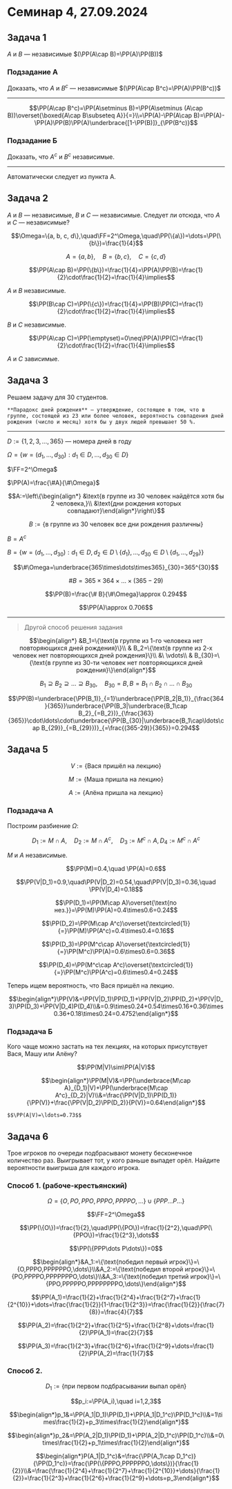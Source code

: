 # Семинар 4, 27.09.2024

## Задача 1

$A$ и $B$ — независимые $(\PP(A\cap B)=\PP(A)\PP(B))$

### Подзадание А

Доказать, что $A$ и $B^c$ — независимые $(\PP(A\cap B^c)=\PP(A)\PP(B^c))$

---

$$\PP(A\cap B^c)=\PP(A\setminus B)=\PP(A\setminus (A\cap B))\overset{\boxed{A\cap B\subseteq A}}{=}\\=\PP(A)-\PP(A\cap B)=\PP(A)-\PP(A)\PP(B)\PP(A)\underbrace{[1-\PP(B)]}_{\PP(B^c)}$$

### Подзадание Б

Доказать, что $A^c$ и $B^c$ независимые. 

---

Автоматически следует из пункта А.

## Задача 2

$A$ и $B$ — независимые, $B$ и $C$ — независимые. Следует ли отсюда, что $A$ и $C$ — независимые?

$$\Omega=\{a, b, c, d\},\quad\FF=2^\Omega,\quad\PP(\{a\})=\dots=\PP(\{b\})=\frac{1}{4}$$

$$A=\{a, b\},\quad B=\{b, c\},\quad C=\{c, d\}$$

$$\PP(A\cap B)=\PP(\{b\})=\frac{1}{4}=\PP(A)\PP(B)=\frac{1}{2}\cdot\frac{1}{2}=\frac{1}{4}\implies$$

$A$ и $B$ независимые.

$$\PP(B\cap C)=\PP(\{c\})=\frac{1}{4}=\PP(B)\PP(C)=\frac{1}{2}\cdot\frac{1}{2}=\frac{1}{4}\implies$$

$B$ и $C$ независимые.

$$\PP(A\cap C)=\PP(\emptyset)=0\neq\PP(A)\PP(C)=\frac{1}{2}\cdot\frac{1}{2}=\frac{1}{4}\implies$$

$A$ и $C$ зависимые.


## Задача 3

Решаем задачу для $30$ студентов.

```{prf:example}
**Парадокс дней рождения** — утверждение, состоящее в том, что в группе, состоящей из 23 или более человек, вероятность совпадения дней рождения (число и месяц) хотя бы у двух людей превышает 50 %.
```

---

$D:=\{1,2,3,\dots,365\}$ — номера дней в году

$\Omega=\{w=(d_1,\dots,d_{30}): d_1\in D,\dots,d_30\in D\}$

$\FF=2^\Omega$

$\PP(A)=\frac{\#A}{\#\Omega}$

$$A:=\left\{\begin{align*}
    &\text{в группе из 30 человек найдётся хотя бы 2 человека,}\\
    &\text{дни рождения которых совпадают}\end{align*}\right\}$$

$$B:=\{\text{в группе из 30 человек все дни рождения различны}\}$$

$B=A^c$

$B=\{w=(d_1,\dots,d_30):d_1\in D,d_2\in D\setminus\{d_1\},\dots,d_{30}\in D\setminus\{d_1,\dots,d_{29}\}\}$

$$\#\Omega=\underbrace{365\times\dots\times365}_{30}=365^{30}$$

$$\#B=365\times364\times\dots\times(365-29)$$

$$\PP(B)=\frac{\# B}{\#\Omega}\approx 0.294$$

$$\PP(A)\approx 0.706$$

---

> Другой способ решения задания

$$\begin{align*}
&B_1=\{\text{в группе из 1-го человека нет повторяющихся дней рождения}\}\\
& B_2=\{\text{в группе из 2-х человек нет повторяющихся дней рождения}\}\\
&\ \vdots\\
& B_{30}=\{\text{в группе из 30-ти человек нет повторяющихся дней рождения}\}\end{align*}$$

$$B_1\supseteq B_2\supseteq\dots\supseteq B_{30},\quad B_{30}=B, B=B_1\cap B_2\cap \dots \cap B_{30}$$

$$\PP(B)=\underbrace{\PP(B_1)}_{=1}\underbrace{\PP(B_2|B_1)}_{\frac{364}{365}}\underbrace{\PP(B_3|\underbrace{B_1\cap B_2}_{=B_2})}_{\frac{363}{365}}\cdot\ldots\cdot\underbrace{\PP(B_{30}|\underbrace{B_1\cap\ldots\cap B_{29}}_{=B_{29}})}_{=\frac{(365-29)}{365}}=0.294$$

## Задача 5

$$V:=\{\text{Вася пришёл на лекцию}\}$$

$$M:=\{\text{Маша пришла на лекцию}\}$$

$$A:=\{\text{Алёна пришла на лекцию}\}$$

### Подзадача А

Построим разбиение $\Omega$:

$$D_1:=M\cap A,\quad D_2:=M\cap A^c,\quad D_3:=M^c\cap A, D_4:=M^c\cap A^c$$

$M$ и $A$ независимые.

$$\PP(M)=0.4,\quad \PP(A)=0.6$$

$$\PP(V|D_1)=0.9,\quad\PP(V|D_2)=0.54,\quad\PP(V|D_3)=0.36,\quad \PP(V|D_4)=0.18$$

$$\PP(D_1)=\PP(M\cap A)\overset{\text{по нез.}}=\PP(M)\PP(A)=0.4\times0.6=0.24$$

$$\PP(D_2)=\PP(M\cap A^c)\overset{\textcircled{1}}{=}\PP(M)\PP(A^c)=0.4\times0.4=0.16$$

$$\PP(D_3)=\PP(M^c\cap A)\overset{\textcircled{1}}{=}\PP(M^c)\PP(A)=0.6\times0.6=0.36$$

$$\PP(D_4)=\PP(M^c\cap A^c)\overset{\textcircled{1}}{=}\PP(M^c)\PP(A^c)=0.6\times0.4=0.24$$

Теперь ищем вероятность, что Вася пришёл на лекцию.

$$\begin{align*}\PP(V)&=\PP(V|D_1)\PP(D_1)+\PP(V|D_2)\PP(D_2)+\PP(V|D_3)\PP(D_3)+\PP(V|D_4)P(D_4)\\&=0.9\times0.24+0.54\times0.16+0.36\times0.36+0.18\times0.24=0.4752\end{align*}$$

### Подзадача Б

Кого чаще можно застать на тех лекциях, на которых присутствует Вася, Машу или Алёну?

$$\PP(M|V)\sim\PP(A|V)$$

$$\begin{align*}\PP(M|V)&=\PP(\underbrace{M\cap A}_{D_1}|V)+\PP(\underbrace{M\cap A^c}_{D_2}|V)\\&=\frac{\PP(V|D_1)\PP(D_1)}{\PP(V)}+\frac{\PP(V|D_2)\PP(D_2)}{P(V)}=0.64\end{align*}$$

```{note} Д/з
$$\PP(A|V)=\ldots=0.73$$
```

## Задача 6

Трое игроков по очереди подбрасывают монету бесконечное количество раз. Выигрывает тот, у кого раньше выпадет орёл. Найдите вероятности выигрыша для каждого игрока.

### Способ 1. (рабоче-крестьянский)

$$\Omega=\{O, PO, PPO, PPPO, PPPPO, \dots\}\cup\{PPP\dots P\dots\}$$

$$\FF=2^\Omega$$

$$\PP(\{O\})=\frac{1}{2},\quad\PP(\{PO\})=\frac{1}{2^2},\quad\PP(\{PPO\})=\frac{1}{2^3},\dots$$

$$\PP(\{PPP\dots P\dots\})=0$$

$$\begin{align*}&A_1:=\{\text{победил первый игрок}\}=\{O,PPPO,PPPPPPO,\dots\}\\&A_2:=\{\text{победил второй игрок}\}=\{PO,PPPPO,PPPPPPPO,\dots\}\\&A_3:=\{\text{победил третий игрок}\}=\{PPO,PPPPPO,PPPPPPPPO,\dots\}\end{align*}$$

$$\PP(A_1)=\frac{1}{2}+\frac{1}{2^4}+\frac{1}{2^7}+\frac{1}{2^{10}}+\dots=\frac{\frac{1}{2}}{1-\frac{1}{2^3}}=\frac{\frac{1}{2}}{\frac{7}{8}}=\frac{4}{7}$$

$$\PP(A_2)=\frac{1}{2^2}+\frac{1}{2^5}+\frac{1}{2^8}+\dots=\frac{1}{2}\PP(A_1)=\frac{2}{7}$$

$$\PP(A_3)=\frac{1}{2^3}+\frac{1}{2^6}+\frac{1}{2^9}+\dots=\frac{1}{2}\PP(A_2)=\frac{1}{7}$$

### Способ 2. 

$$D_1:=\{\text{при первом подбрасывании выпал орёл}\}$$

$$p_i:=\PP(A_i),\quad i=1,2,3$$

$$\begin{align*}p_1&=\PP(A_1|D_1)\PP(D_1)+\PP(A_1|D_1^c)\PP(D_1^c)\\&=1\times\frac{1}{2}+p_3\times\frac{1}{2}\end{align*}$$

$$\begin{align*}p_2&=\PP(A_2|D_1)\PP(D_1)+\PP(A_2|D_1^c)\PP(D_1^c)\\&=0\times\frac{1}{2}+p_1\times\frac{1}{2}\end{align*}$$

$$\begin{align*}P(A_1|D_1^c)&=\frac{\PP(A_1\cap D_1^c)}{\PP(D_1^c)}=\frac{\PP(\{PPPO,PPPPPPO,\dots\})}{\frac{1}{2}}\\&=\frac{\frac{1}{2^4}+\frac{1}{2^7}+\frac{1}{2^{10}}+\dots}{\frac{1}{2}}=\frac{1}{2^3}+\frac{1}{2^6}+\frac{1}{2^9}+\dots=p_3\end{align*}$$